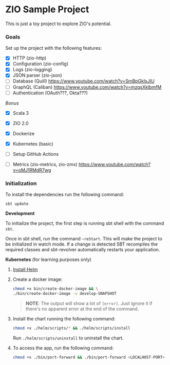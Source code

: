 # ZIO Sample Project

This is just a toy project to explore ZIO's potential. 

### Goals

Set up the project with the following features:

* [X] HTTP (zio-http)
* [X] Configuration (zio-config)
* [X] Logs (zio-logging)
* [X] JSON parser (zio-json)
* [ ] Database (Quill) https://www.youtube.com/watch?v=SmBpGkIsJIU
* [ ] GraphQL (Caliban) https://www.youtube.com/watch?v=mzqsXklbmfM
* [ ] Authentication (OAuth???, Okta???)

_Bonus_

* [X] Scala 3
* [X] ZIO 2.0
* [X] Dockerize
* [X] Kubernetes (basic)
* [ ] Setup GitHub Actions
* [ ] Metrics (zio-metrics, zio-zmx) https://www.youtube.com/watch?v=oMJ1RMdR7wg


### Initialization

To install the dependencies run the following command:

```
sbt update
```

**Development**

To initialize the project, the first step is running sbt shell with the command `sbt`. 

Once in sbt shell, run the command `~reStart`. This will make the project to be initialized in watch mode. If a change is detected SBT recompiles the required classes and sbt-revolver automatically 
restarts your application.

**Kubernetes** (for learning purposes only)

1. [Install Helm](https://helm/docs/intro/install/)

2. Create a docker image:
    ```sh
    chmod +x bin/create-docker-image && \
    ./bin/create-docker-image -v develop-SNAPSHOT
    ```

    > **NOTE**: The output will show a lot of `[error]`. Just ignore it if there's no apparent error at the end of the command.

3. Install the chart running the following command:
   
   ```sh
   chmod +x ./helm/scripts/* && ./helm/scripts/install
   ```
   
   Run `./helm/scripts/uninstall` to uninstall the chart.
   
4. To access the app, run the following command:
   
   ```sh
   chmod +x ./bin/port-forward && ./bin/port-forward <LOCALHOST-PORT>
   ```
